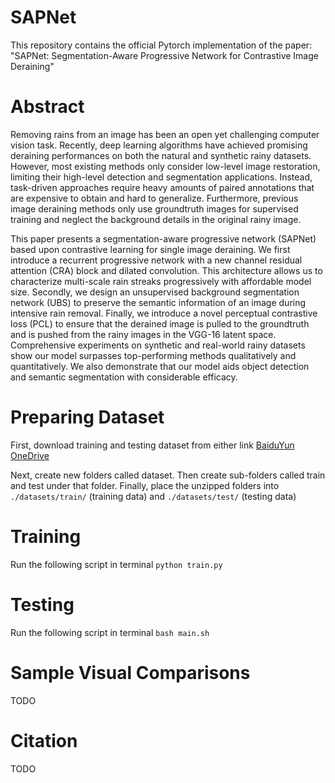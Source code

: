 # SAPNet

This repository contains the official Pytorch implementation of the paper:
"SAPNet: Segmentation-Aware Progressive Network for Contrastive Image Deraining"

# Abstract
Removing rains from an image has been an open yet challenging computer vision task. Recently, deep learning algorithms have achieved promising deraining performances on both the natural and synthetic rainy datasets. However, most existing methods only consider low-level image restoration, limiting their high-level detection and segmentation applications. Instead, task-driven approaches require heavy amounts of paired annotations that are expensive to obtain and hard to generalize. Furthermore, previous image deraining methods only use groundtruth images for supervised training and neglect the background details in the original rainy image.

This paper presents a segmentation-aware progressive network (SAPNet) based upon contrastive learning for single image deraining. We first introduce a recurrent progressive network with a new channel residual attention (CRA) block and dilated convolution. This architecture allows us to characterize multi-scale rain streaks progressively with affordable model size. Secondly, we design an unsupervised background segmentation network (UBS) to preserve the semantic information of an image during intensive rain removal. Finally, we introduce a novel perceptual contrastive loss (PCL) to ensure that the derained image is pulled to the groundtruth and is pushed from the rainy images in the VGG-16 latent space. Comprehensive experiments on synthetic and real-world rainy datasets show our model surpasses top-performing methods qualitatively and quantitatively. We also demonstrate that our model aids object detection and semantic segmentation with considerable efficacy. 


# Preparing Dataset
First, download training and testing dataset from either link 
[BaiduYun](https://pan.baidu.com/s/1J0q6Mrno9aMCsaWZUtmbkg#list/path=%2Fsharelink3792638399-290876125944720%2Fdatasets&parentPath=%2Fsharelink3792638399-290876125944720)
[OneDrive](https://onedrive.live.com/?cid=066ce859ab42dfa2&id=66CE859AB42DFA2%2130078&authkey=%21AIYIy8ZKL9kkmd4)

Next, create new folders called dataset. Then create sub-folders called train and test under that folder. Finally, place the unzipped folders into `./datasets/train/` (training data) and `./datasets/test/` (testing data)

# Training
Run the following script in terminal
`python train.py`

# Testing
Run the following script in terminal
`bash main.sh`

# Sample Visual Comparisons 
TODO

# Citation
TODO

